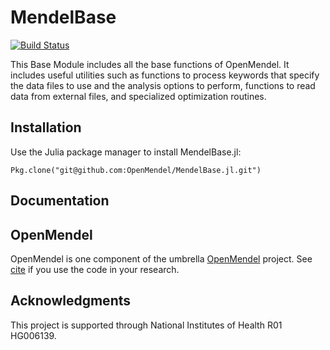 # MendelBase
 
[![Build Status](https://travis-ci.org/ericsobel/MendelBase.jl.svg?branch=master)](https://travis-ci.org/ericsobel/MendelBase.jl)

This Base Module includes all the base functions of OpenMendel. It includes useful utilities such as functions to process keywords that specify the data files to use and the analysis options to perform, functions to read data from external files, and specialized optimization routines.

## Installation

Use the Julia package manager to install MendelBase.jl:

    Pkg.clone("git@github.com:OpenMendel/MendelBase.jl.git")

## Documentation

## OpenMendel

OpenMendel is one component of the umbrella [OpenMendel](https://github.com/OpenMendel) project. See [cite]() if you use the code in your research.

## Acknowledgments
This project is supported through National Institutes of Health R01 HG006139.
